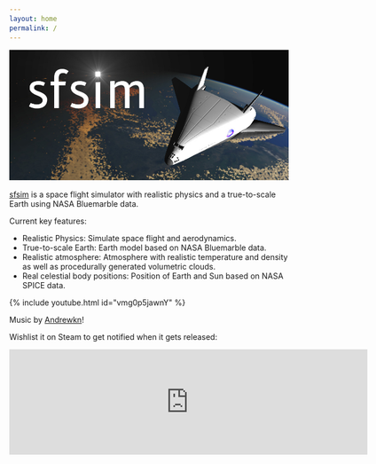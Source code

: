 ```yaml
---
layout: home
permalink: /
---
```


[![sfsim header image](sfsim.jpg)][1]

[sfsim][1] is a space flight simulator with realistic physics and a true-to-scale Earth using NASA Bluemarble data.

Current key features:
* Realistic Physics: Simulate space flight and aerodynamics.
* True-to-scale Earth: Earth model based on NASA Bluemarble data.
* Realistic atmosphere: Atmosphere with realistic temperature and density as well as procedurally generated volumetric clouds.
* Real celestial body positions: Position of Earth and Sun based on NASA SPICE data.

{% include youtube.html id="vmg0p5jawnY" %}

Music by [Andrewkn][2]!

Wishlist it on Steam to get notified when it gets released:

<div class="embed-container">
  <iframe src="https://store.steampowered.com/widget/3687560/" frameborder="0" width="646" height="190"></iframe>
</div>

[1]: https://wedesoft.github.io/sfsim/
[2]: https://freesound.org/people/Andrewkn/

